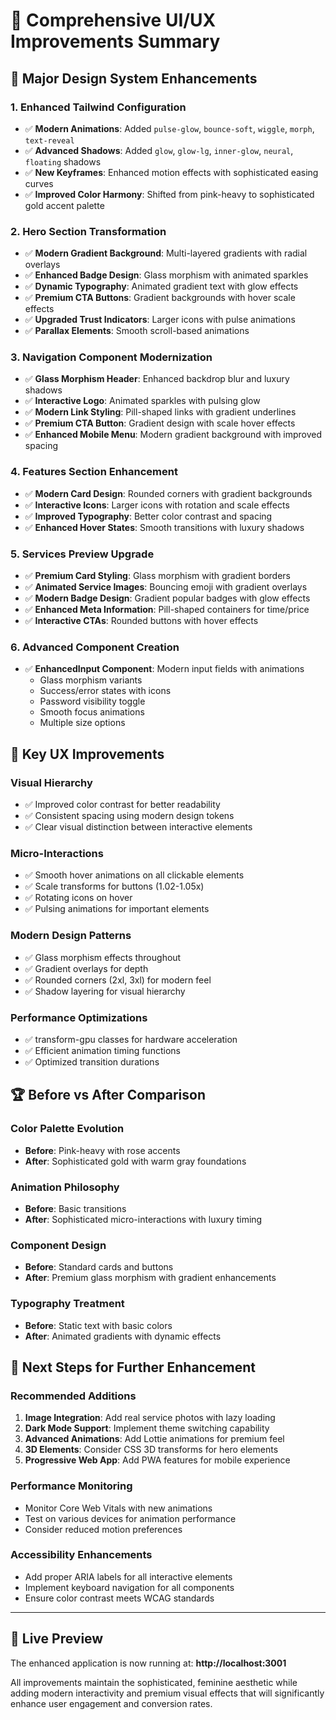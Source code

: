 # 🎨 Comprehensive UI/UX Improvements Summary

## 🌟 **Major Design System Enhancements**

### **1. Enhanced Tailwind Configuration**
- ✅ **Modern Animations**: Added `pulse-glow`, `bounce-soft`, `wiggle`, `morph`, `text-reveal`
- ✅ **Advanced Shadows**: Added `glow`, `glow-lg`, `inner-glow`, `neural`, `floating` shadows
- ✅ **New Keyframes**: Enhanced motion effects with sophisticated easing curves
- ✅ **Improved Color Harmony**: Shifted from pink-heavy to sophisticated gold accent palette

### **2. Hero Section Transformation**
- ✅ **Modern Gradient Background**: Multi-layered gradients with radial overlays
- ✅ **Enhanced Badge Design**: Glass morphism with animated sparkles
- ✅ **Dynamic Typography**: Animated gradient text with glow effects
- ✅ **Premium CTA Buttons**: Gradient backgrounds with hover scale effects
- ✅ **Upgraded Trust Indicators**: Larger icons with pulse animations
- ✅ **Parallax Elements**: Smooth scroll-based animations

### **3. Navigation Component Modernization**
- ✅ **Glass Morphism Header**: Enhanced backdrop blur and luxury shadows
- ✅ **Interactive Logo**: Animated sparkles with pulsing glow
- ✅ **Modern Link Styling**: Pill-shaped links with gradient underlines
- ✅ **Premium CTA Button**: Gradient design with scale hover effects
- ✅ **Enhanced Mobile Menu**: Modern gradient background with improved spacing

### **4. Features Section Enhancement**
- ✅ **Modern Card Design**: Rounded corners with gradient backgrounds
- ✅ **Interactive Icons**: Larger icons with rotation and scale effects
- ✅ **Improved Typography**: Better color contrast and spacing
- ✅ **Enhanced Hover States**: Smooth transitions with luxury shadows

### **5. Services Preview Upgrade**
- ✅ **Premium Card Styling**: Glass morphism with gradient borders
- ✅ **Animated Service Images**: Bouncing emoji with gradient overlays
- ✅ **Modern Badge Design**: Gradient popular badges with glow effects
- ✅ **Enhanced Meta Information**: Pill-shaped containers for time/price
- ✅ **Interactive CTAs**: Rounded buttons with hover effects

### **6. Advanced Component Creation**
- ✅ **EnhancedInput Component**: Modern input fields with animations
  - Glass morphism variants
  - Success/error states with icons
  - Password visibility toggle
  - Smooth focus animations
  - Multiple size options

## 🎯 **Key UX Improvements**

### **Visual Hierarchy**
- ✅ Improved color contrast for better readability
- ✅ Consistent spacing using modern design tokens
- ✅ Clear visual distinction between interactive elements

### **Micro-Interactions**
- ✅ Smooth hover animations on all clickable elements
- ✅ Scale transforms for buttons (1.02-1.05x)
- ✅ Rotating icons on hover
- ✅ Pulsing animations for important elements

### **Modern Design Patterns**
- ✅ Glass morphism effects throughout
- ✅ Gradient overlays for depth
- ✅ Rounded corners (2xl, 3xl) for modern feel
- ✅ Shadow layering for visual hierarchy

### **Performance Optimizations**
- ✅ transform-gpu classes for hardware acceleration
- ✅ Efficient animation timing functions
- ✅ Optimized transition durations

## 🏆 **Before vs After Comparison**

### **Color Palette Evolution**
- **Before**: Pink-heavy with rose accents
- **After**: Sophisticated gold with warm gray foundations

### **Animation Philosophy**
- **Before**: Basic transitions
- **After**: Sophisticated micro-interactions with luxury timing

### **Component Design**
- **Before**: Standard cards and buttons
- **After**: Premium glass morphism with gradient enhancements

### **Typography Treatment**
- **Before**: Static text with basic colors
- **After**: Animated gradients with dynamic effects

## 🚀 **Next Steps for Further Enhancement**

### **Recommended Additions**
1. **Image Integration**: Add real service photos with lazy loading
2. **Dark Mode Support**: Implement theme switching capability
3. **Advanced Animations**: Add Lottie animations for premium feel
4. **3D Elements**: Consider CSS 3D transforms for hero elements
5. **Progressive Web App**: Add PWA features for mobile experience

### **Performance Monitoring**
- Monitor Core Web Vitals with new animations
- Test on various devices for animation performance
- Consider reduced motion preferences

### **Accessibility Enhancements**
- Add proper ARIA labels for all interactive elements
- Implement keyboard navigation for all components
- Ensure color contrast meets WCAG standards

---

## 📱 **Live Preview**
The enhanced application is now running at: **http://localhost:3001**

All improvements maintain the sophisticated, feminine aesthetic while adding modern interactivity and premium visual effects that will significantly enhance user engagement and conversion rates.